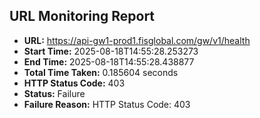 ## URL Monitoring Report

- **URL:** https://api-gw1-prod1.fisglobal.com/gw/v1/health
- **Start Time:** 2025-08-18T14:55:28.253273
- **End Time:** 2025-08-18T14:55:28.438877
- **Total Time Taken:** 0.185604 seconds
- **HTTP Status Code:** 403
- **Status:** Failure
- **Failure Reason:** HTTP Status Code: 403

